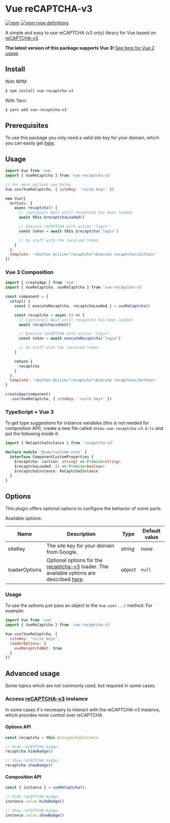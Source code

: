 # Vue reCAPTCHA-v3
[![npm](https://img.shields.io/npm/v/vue-recaptcha-v3.svg)](https://www.npmjs.com/package/vue-recaptcha-v3)
[![npm type definitions](https://img.shields.io/npm/types/vue-recaptcha-v3.svg)](https://www.npmjs.com/package/vue-recaptcha-v3)

A simple and easy to use reCAPTCHA (v3 only) library for Vue based on [reCAPTCHA-v3](https://github.com/AurityLab/recaptcha-v3).

**The latest version of this package supports Vue 3!** [See here for Vue 2 usage](https://github.com/AurityLab/vue-recaptcha-v3/tree/vue-v2.x). 

## Install
With NPM:
```bash
$ npm install vue-recaptcha-v3
```

With Yarn:
```bash
$ yarn add vue-recaptcha-v3
```
 
## Prerequisites
To use this package you only need a valid site key for your domain, which you can easily get [here](https://www.google.com/recaptcha).

## Usage

```javascript
import Vue from 'vue'
import { VueReCaptcha } from 'vue-recaptcha-v3'

// For more options see below
Vue.use(VueReCaptcha, { siteKey: '<site key>' })

new Vue({
  methods: {
    async recaptcha() {
      // (optional) Wait until recaptcha has been loaded.
      await this.$recaptchaLoaded()

      // Execute reCAPTCHA with action "login".
      const token = await this.$recaptcha('login')

      // Do stuff with the received token.
    }
  },
  template: '<button @click="recaptcha">Execute recaptcha</button>'
})
```

### Vue 3 Composition

```js
import { createApp } from 'vue'
import { VueReCaptcha, useReCaptcha } from 'vue-recaptcha-v3'

const component = {
  setup() {
    const { executeRecaptcha, recaptchaLoaded } = useReCaptcha()

    const recaptcha = async () => {
      // (optional) Wait until recaptcha has been loaded.
      await recaptchaLoaded()

      // Execute reCAPTCHA with action "login".
      const token = await executeRecaptcha('login')

      // Do stuff with the received token.
    }

    return {
      recaptcha
    }
  },
  template: '<button @click="recaptcha">Execute recaptcha</button>'
}

createApp(component)
  .use(VueReCaptcha, { siteKey: '<site key>' })
```

### TypeScript + Vue 3
To get type suggestions for instance variables (this is not needed for composition API), create a new file called `shims-vue-recaptcha-v3.d.ts` and put the following inside it:
```ts
import { ReCaptchaInstance } from 'recaptcha-v3'

declare module '@vue/runtime-core' {
  interface ComponentCustomProperties {
    $recaptcha: (action: string) => Promise<string>
    $recaptchaLoaded: () => Promise<boolean>
    $recaptchaInstance: ReCaptchaInstance
  }
}
```

## Options
This plugin offers optional options to configure the behavior of some parts.

Available options:

|Name|Description|Type|Default value
|----|-----------|----|-------------
|siteKey|The site key for your domain from Google.|*string*|*none*
|loaderOptions|Optional options for the [recaptcha-v3](https://github.com/AurityLab/recaptcha-v3) loader. The available options are described [here](https://github.com/AurityLab/recaptcha-v3/#load-options-usage).|*object*|`null`

### Usage
To use the options just pass an object to the `Vue.use(...)` method. For example:
```javascript
import Vue from 'vue'
import { VueReCaptcha } from 'vue-recaptcha-v3'

Vue.use(VueReCaptcha, {
  siteKey: '<site key>',
  loaderOptions: {
    useRecaptchaNet: true
  }
})
```

## Advanced usage
Some topics which are not commonly used, but required in some cases.

### Access [reCAPTCHA-v3](https://github.com/AurityLab/recaptcha-v3/#load-options-usage) instance
In some cases it's necessary to interact with the reCAPTCHA-v3 instance, which provides more control over reCAPTCHA. 

#### Options API
```javascript
const recaptcha = this.$recaptchaInstance

// Hide reCAPTCHA badge:
recaptcha.hideBadge()

// Show reCAPTCHA badge:
recaptcha.showBadge()
```

#### Composition API
```javascript
const { instance } = useReCaptcha();

// Hide reCAPTCHA badge:
instance.value.hideBadge()

// Show reCAPTCHA badge:
instance.value.showBadge()
```
